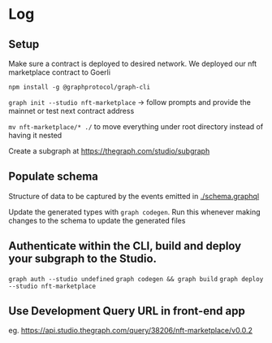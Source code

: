 # Log

## Setup

Make sure a contract is deployed to desired network. We deployed our nft marketplace contract to Goerli

`npm install -g @graphprotocol/graph-cli`

`graph init --studio nft-marketplace` -> follow prompts and provide the mainnet or test next contract address

`mv nft-marketplace/* ./` to move everything under root directory instead of having it nested

Create a subgraph at https://thegraph.com/studio/subgraph

## Populate schema

Structure of data to be captured by the events emitted
in [./schema.graphql](./schema.graphql)

Update the generated types with `graph codegen`. Run this whenever making changes to the schema to update the generated files

## Authenticate within the CLI, build and deploy your subgraph to the Studio.

`graph auth --studio undefined`
`graph codegen && graph build`
`graph deploy --studio nft-marketplace`

## Use Development Query URL in front-end app

eg. https://api.studio.thegraph.com/query/38206/nft-marketplace/v0.0.2
